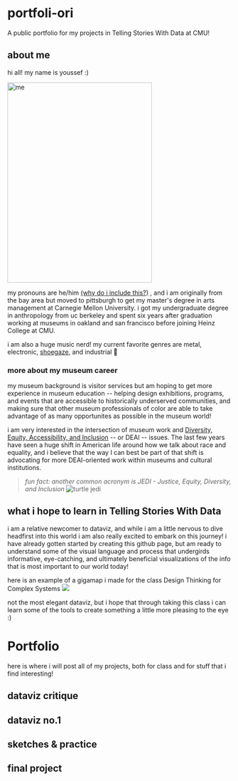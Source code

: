 # portfoli-ori
A public portfolio for my projects in Telling Stories With Data at CMU!

## about me

hi all! my name is youssef :) 

<img src="https://user-images.githubusercontent.com/98067398/150695345-d065d9f7-edfc-4405-8b43-d2870a0a4c74.JPG" alt="me" width="325" height="450">

my pronouns are he/him [(why do i include this?)](https://prospect.org.uk/news/why-we-should-all-start-using-pronouns)
, and i am originally from the bay area but moved to pittsburgh to get my master's degree in arts management at Carnegie Mellon University. i got my undergraduate degree in anthropology from uc berkeley and spent six years after graduation working at museums in oakland and san francisco before joining Heinz College at CMU.

i am also a huge music nerd! my current favorite genres are metal, electronic, [shoegaze](https://youtu.be/OBxJGg6cjqk), and industrial :metal: 

### more about my museum career
my museum background is visitor services but am hoping to get more experience in museum education -- helping design exhibitions, programs, and events that are accessible to historically underserved communities, and making sure that other museum professionals of color are able to take advantage of as many opportunites as possible in the museum world! 

i am very interested in the intersection of museum work and [Diversity, Equity, Accessibility, and Inclusion](https://www.aam-us.org/category/diversity-equity-inclusion-accessibility/) -- or DEAI -- issues. The last few years have seen a huge shift in American life around how we talk about race and equality, and i believe that the way I can best be part of that shift is advocating for more DEAI-oriented work within museums and cultural institutions.
> *fun fact: another common acronym is JEDI - Justice, Equity, Diversity, and Inclusion*
> ![turtle jedi](https://media2.giphy.com/media/ys2SDO6BgXjvG/giphy.gif?cid=790b76115d0d10854cea2b6d9bf6200e2b9b6abaced2480a&rid=giphy.gif&ct=g)

## what i hope to learn in Telling Stories With Data

i am a relative newcomer to dataviz, and while i am a little nervous to dive headfirst into this world i am also really excited to embark on this journey! i have already gotten started by creating this github page, but am ready to understand some of the visual language and process that undergirds informative, eye-catching, and ultimately beneficial visualizations of the info that is most important to our world today! 

here is an example of a gigamap i made for the class Design Thinking for Complex Systems
![](https://user-images.githubusercontent.com/98067398/150697172-52d017ec-fd72-491c-842e-f8fb2e0b908a.jpg)

not the most elegant dataviz, but i hope that through taking this class i can learn some of the tools to create something a little more pleasing to the eye :)

# Portfolio
here is where i will post all of my projects, both for class and for stuff that i find interesting!

## dataviz critique


## dataviz no.1


## sketches & practice


## final project

